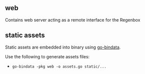web
---

Contains web server acting as a remote interface for the Regenbox

static assets
-------------

Static assets are embedded into binary using [go-bindata](https://github.com/jteeuwen/go-bindata).  

Use the following to generate assets files:  
  - ```go-bindata -pkg web -o assets.go static/...```
